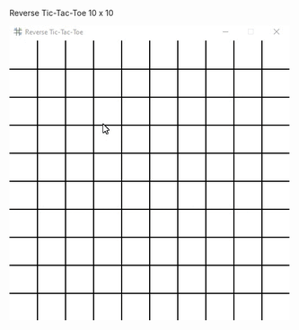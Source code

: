 Reverse Tic-Tac-Toe 10 x 10


![image](https://github.com/infraket/randomPy/blob/main/homework-2/tic-tac.gif) 
